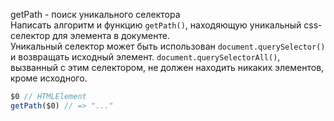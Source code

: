 getPath - поиск уникального селектора  
Написать алгоритм и функцию `getPath()`, находяющую уникальный css-селектор для элемента в документе.  
Уникальный селектор может быть использован `document.querySelector()` и возвращать исходный элемент.
`document.querySelectorAll()`, вызванный с этим селектором, не должен находить никаких элементов, кроме исходного.  
  
```javascript
$0 // HTMLElement
getPath($0) // => "..."
```
